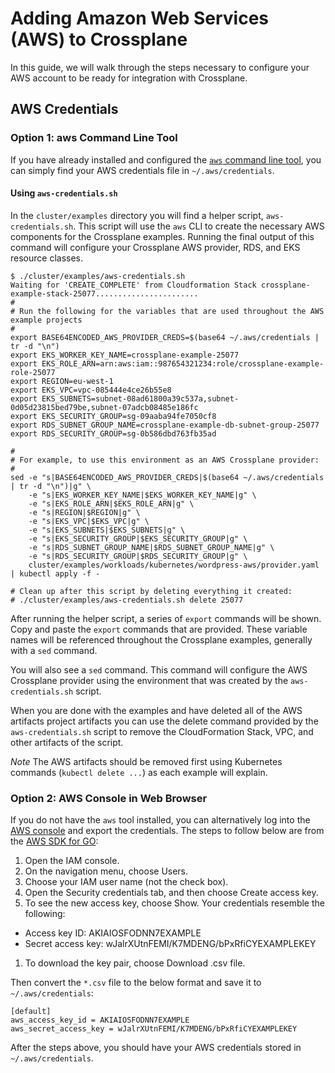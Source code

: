 # Adding Amazon Web Services (AWS) to Crossplane

In this guide, we will walk through the steps necessary to configure your AWS account to be ready for integration with Crossplane.

## AWS Credentials

### Option 1: aws Command Line Tool

If you have already installed and configured the [`aws` command line tool](https://aws.amazon.com/cli/), you can simply find your AWS credentials file in `~/.aws/credentials`.

#### Using `aws-credentials.sh`

In the `cluster/examples` directory you will find a helper script, `aws-credentials.sh`.  This script will use the `aws` CLI to create the necessary AWS components for the Crossplane examples.  Running the final output of this command will configure your Crossplane AWS provider, RDS, and EKS resource classes.

```console
$ ./cluster/examples/aws-credentials.sh
Waiting for 'CREATE_COMPLETE' from Cloudformation Stack crossplane-example-stack-25077.......................
#
# Run the following for the variables that are used throughout the AWS example projects
#
export BASE64ENCODED_AWS_PROVIDER_CREDS=$(base64 ~/.aws/credentials | tr -d "\n")
export EKS_WORKER_KEY_NAME=crossplane-example-25077
export EKS_ROLE_ARN=arn:aws:iam::987654321234:role/crossplane-example-role-25077
export REGION=eu-west-1
export EKS_VPC=vpc-085444e4ce26b55e8
export EKS_SUBNETS=subnet-08ad61800a39c537a,subnet-0d05d23815bed79be,subnet-07adcb08485e186fc
export EKS_SECURITY_GROUP=sg-09aaba94fe7050cf8
export RDS_SUBNET_GROUP_NAME=crossplane-example-db-subnet-group-25077
export RDS_SECURITY_GROUP=sg-0b586dbd763fb35ad

#
# For example, to use this environment as an AWS Crossplane provider:
#
sed -e "s|BASE64ENCODED_AWS_PROVIDER_CREDS|$(base64 ~/.aws/credentials | tr -d "\n")|g" \
    -e "s|EKS_WORKER_KEY_NAME|$EKS_WORKER_KEY_NAME|g" \
    -e "s|EKS_ROLE_ARN|$EKS_ROLE_ARN|g" \
    -e "s|REGION|$REGION|g" \
    -e "s|EKS_VPC|$EKS_VPC|g" \
    -e "s|EKS_SUBNETS|$EKS_SUBNETS|g" \
    -e "s|EKS_SECURITY_GROUP|$EKS_SECURITY_GROUP|g" \
    -e "s|RDS_SUBNET_GROUP_NAME|$RDS_SUBNET_GROUP_NAME|g" \
    -e "s|RDS_SECURITY_GROUP|$RDS_SECURITY_GROUP|g" \
    cluster/examples/workloads/kubernetes/wordpress-aws/provider.yaml | kubectl apply -f -

# Clean up after this script by deleting everything it created:
# ./cluster/examples/aws-credentials.sh delete 25077
```

After running the helper script, a series of `export` commands will be shown.  Copy and paste the `export` commands that are provided.  These variable names will be referenced throughout the Crossplane examples, generally with a `sed` command.

You will also see a `sed` command.  This command will configure the AWS Crossplane provider using the environment that was created by the `aws-credentials.sh` script.

When you are done with the examples and have deleted all of the AWS artifacts project artifacts you can use the delete command provided by the `aws-credentials.sh` script to remove the CloudFormation Stack, VPC, and other artifacts of the script.

*Note* The AWS artifacts should be removed first using Kubernetes commands (`kubectl delete ...`) as each example will explain.

### Option 2: AWS Console in Web Browser

If you do not have the `aws` tool installed, you can alternatively log into the [AWS console](https://aws.amazon.com/console/) and export the credentials.
The steps to follow below are from the [AWS SDK for GO](https://docs.aws.amazon.com/sdk-for-go/v1/developer-guide/setting-up.html):

1. Open the IAM console.
1. On the navigation menu, choose Users.
1. Choose your IAM user name (not the check box).
1. Open the Security credentials tab, and then choose Create access key.
1. To see the new access key, choose Show. Your credentials resemble the following:
  - Access key ID: AKIAIOSFODNN7EXAMPLE
  - Secret access key: wJalrXUtnFEMI/K7MDENG/bPxRfiCYEXAMPLEKEY
1. To download the key pair, choose Download .csv file.

Then convert the `*.csv` file to the below format and save it to `~/.aws/credentials`:

```
[default]
aws_access_key_id = AKIAIOSFODNN7EXAMPLE
aws_secret_access_key = wJalrXUtnFEMI/K7MDENG/bPxRfiCYEXAMPLEKEY
```

After the steps above, you should have your AWS credentials stored in `~/.aws/credentials`.
